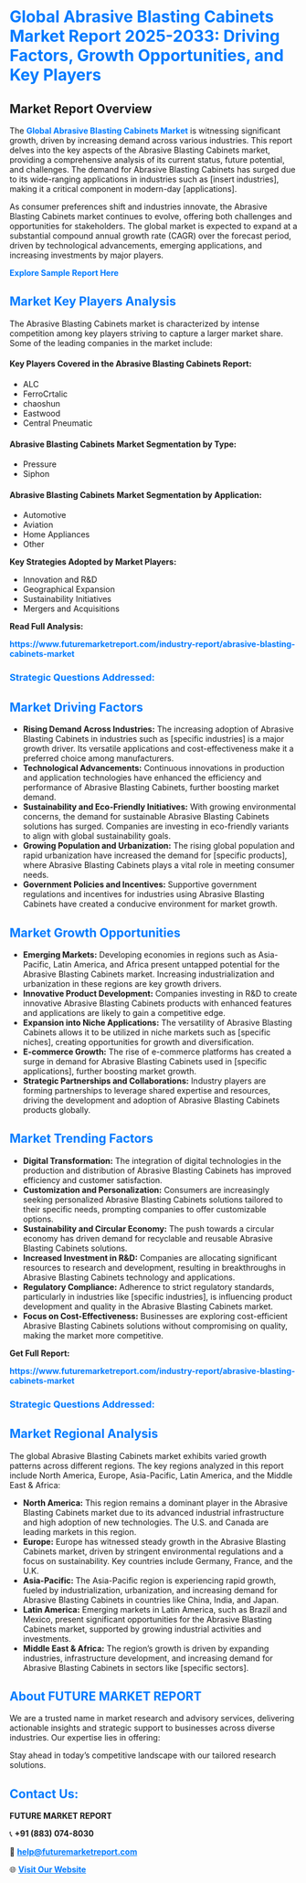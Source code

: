 <h1 style="color: #007BFF;">Global Abrasive Blasting Cabinets Market Report 2025-2033: Driving Factors, Growth Opportunities, and Key Players</h1>

<section id="overview">
<h2>Market Report Overview</h2>
<p>The <a href="https://www.futuremarketreport.com/industry-report/abrasive-blasting-cabinets-market" style="color: #007BFF; text-decoration: none;"><strong>Global Abrasive Blasting Cabinets Market</strong></a> is witnessing significant growth, driven by increasing demand across various industries. This report delves into the key aspects of the Abrasive Blasting Cabinets market, providing a comprehensive analysis of its current status, future potential, and challenges. The demand for Abrasive Blasting Cabinets has surged due to its wide-ranging applications in industries such as [insert industries], making it a critical component in modern-day [applications].</p>
<p>As consumer preferences shift and industries innovate, the Abrasive Blasting Cabinets market continues to evolve, offering both challenges and opportunities for stakeholders. The global market is expected to expand at a substantial compound annual growth rate (CAGR) over the forecast period, driven by technological advancements, emerging applications, and increasing investments by major players.</p>
</section>

<section id="overview">
<p><a href="https://www.futuremarketreport.com/request-sample/reportId=86614" style="color: #007BFF; text-decoration: none;"><strong>Explore Sample Report Here</strong></a></p>
</section>

<section id="key-players">
<h2 style="color: #007BFF;">Market Key Players Analysis</h2>
<p>The Abrasive Blasting Cabinets market is characterized by intense competition among key players striving to capture a larger market share. Some of the leading companies in the market include:</p>
<h4>Key Players Covered in the Abrasive Blasting Cabinets Report:</h4>
<ul><li>ALC</li><li>FerroCrtalic</li><li>chaoshun</li><li>Eastwood</li><li>Central Pneumatic</li></ul>
<h4>Abrasive Blasting Cabinets Market Segmentation by Type:</h4>
<ul><li>Pressure</li><li>Siphon</li></ul>

<h4>Abrasive Blasting Cabinets Market Segmentation by Application:</h4>
<ul><li>Automotive</li><li>Aviation</li><li>Home Appliances</li><li>Other</li></ul>
<p><strong>Key Strategies Adopted by Market Players:</strong></p>
<ul>
<li>Innovation and R&D</li>
<li>Geographical Expansion</li>
<li>Sustainability Initiatives</li>
<li>Mergers and Acquisitions</li>
</ul>
</section>

<section>
<p><strong>Read Full Analysis: </strong></p><a href="https://www.futuremarketreport.com/industry-report/abrasive-blasting-cabinets-market" style="color: #007BFF; text-decoration: none;"><strong>https://www.futuremarketreport.com/industry-report/abrasive-blasting-cabinets-market</strong></a>
<h3 style="color: #007BFF;">Strategic Questions Addressed:</h3>
</section>

<section id="driving-factors">
<h2 style="color: #007BFF;">Market Driving Factors</h2>
<ul>
<li><strong>Rising Demand Across Industries:</strong> The increasing adoption of Abrasive Blasting Cabinets in industries such as [specific industries] is a major growth driver. Its versatile applications and cost-effectiveness make it a preferred choice among manufacturers.</li>
<li><strong>Technological Advancements:</strong> Continuous innovations in production and application technologies have enhanced the efficiency and performance of Abrasive Blasting Cabinets, further boosting market demand.</li>
<li><strong>Sustainability and Eco-Friendly Initiatives:</strong> With growing environmental concerns, the demand for sustainable Abrasive Blasting Cabinets solutions has surged. Companies are investing in eco-friendly variants to align with global sustainability goals.</li>
<li><strong>Growing Population and Urbanization:</strong> The rising global population and rapid urbanization have increased the demand for [specific products], where Abrasive Blasting Cabinets plays a vital role in meeting consumer needs.</li>
<li><strong>Government Policies and Incentives:</strong> Supportive government regulations and incentives for industries using Abrasive Blasting Cabinets have created a conducive environment for market growth.</li>
</ul>
</section>

<section id="growth-opportunities">
<h2 style="color: #007BFF;">Market Growth Opportunities</h2>
<ul>
<li><strong>Emerging Markets:</strong> Developing economies in regions such as Asia-Pacific, Latin America, and Africa present untapped potential for the Abrasive Blasting Cabinets market. Increasing industrialization and urbanization in these regions are key growth drivers.</li>
<li><strong>Innovative Product Development:</strong> Companies investing in R&D to create innovative Abrasive Blasting Cabinets products with enhanced features and applications are likely to gain a competitive edge.</li>
<li><strong>Expansion into Niche Applications:</strong> The versatility of Abrasive Blasting Cabinets allows it to be utilized in niche markets such as [specific niches], creating opportunities for growth and diversification.</li>
<li><strong>E-commerce Growth:</strong> The rise of e-commerce platforms has created a surge in demand for Abrasive Blasting Cabinets used in [specific applications], further boosting market growth.</li>
<li><strong>Strategic Partnerships and Collaborations:</strong> Industry players are forming partnerships to leverage shared expertise and resources, driving the development and adoption of Abrasive Blasting Cabinets products globally.</li>
</ul>
</section>

<section id="trending-factors">
<h2 style="color: #007BFF;">Market Trending Factors</h2>
<ul>
<li><strong>Digital Transformation:</strong> The integration of digital technologies in the production and distribution of Abrasive Blasting Cabinets has improved efficiency and customer satisfaction.</li>
<li><strong>Customization and Personalization:</strong> Consumers are increasingly seeking personalized Abrasive Blasting Cabinets solutions tailored to their specific needs, prompting companies to offer customizable options.</li>
<li><strong>Sustainability and Circular Economy:</strong> The push towards a circular economy has driven demand for recyclable and reusable Abrasive Blasting Cabinets solutions.</li>
<li><strong>Increased Investment in R&D:</strong> Companies are allocating significant resources to research and development, resulting in breakthroughs in Abrasive Blasting Cabinets technology and applications.</li>
<li><strong>Regulatory Compliance:</strong> Adherence to strict regulatory standards, particularly in industries like [specific industries], is influencing product development and quality in the Abrasive Blasting Cabinets market.</li>
<li><strong>Focus on Cost-Effectiveness:</strong> Businesses are exploring cost-efficient Abrasive Blasting Cabinets solutions without compromising on quality, making the market more competitive.</li>
</ul>
</section>

<section>
<p><strong>Get Full Report: </strong></p><a href="https://www.futuremarketreport.com/industry-report/abrasive-blasting-cabinets-market" style="color: #007BFF; text-decoration: none;"><strong>https://www.futuremarketreport.com/industry-report/abrasive-blasting-cabinets-market</strong></a>
<h3 style="color: #007BFF;">Strategic Questions Addressed:</h3>
</section>


<section id="regional-analysis">
<h2 style="color: #007BFF;">Market Regional Analysis</h2>
<p>The global Abrasive Blasting Cabinets market exhibits varied growth patterns across different regions. The key regions analyzed in this report include North America, Europe, Asia-Pacific, Latin America, and the Middle East & Africa:</p>
<ul>
<li><strong>North America:</strong> This region remains a dominant player in the Abrasive Blasting Cabinets market due to its advanced industrial infrastructure and high adoption of new technologies. The U.S. and Canada are leading markets in this region.</li>
<li><strong>Europe:</strong> Europe has witnessed steady growth in the Abrasive Blasting Cabinets market, driven by stringent environmental regulations and a focus on sustainability. Key countries include Germany, France, and the U.K.</li>
<li><strong>Asia-Pacific:</strong> The Asia-Pacific region is experiencing rapid growth, fueled by industrialization, urbanization, and increasing demand for Abrasive Blasting Cabinets in countries like China, India, and Japan.</li>
<li><strong>Latin America:</strong> Emerging markets in Latin America, such as Brazil and Mexico, present significant opportunities for the Abrasive Blasting Cabinets market, supported by growing industrial activities and investments.</li>
<li><strong>Middle East & Africa:</strong> The region’s growth is driven by expanding industries, infrastructure development, and increasing demand for Abrasive Blasting Cabinets in sectors like [specific sectors].</li>
</ul>
</section>

<footer>
<h2 style="color: #007BFF;">About FUTURE MARKET REPORT</h2>
<p>We are a trusted name in market research and advisory services, delivering actionable insights and strategic support to businesses across diverse industries. Our expertise lies in offering:</p>

<p>Stay ahead in today’s competitive landscape with our tailored research solutions.</p>

<h2 style="color: #007BFF;">Contact Us:</h2>
<p><strong>FUTURE MARKET REPORT</strong></p>
<p>📞 <strong>+91 (883) 074-8030</strong></p>
<p>📧 <strong><a href="mailto:help@futuremarketreport.com" style="color: #007BFF;">help@futuremarketreport.com</a></strong></p>
<p>🌐 <strong><a href="https://www.futuremarketreport.com/" style="color: #007BFF;">Visit Our Website</a></strong></p>
</footer>